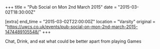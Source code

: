 +++
title = "Pub Social on Mon 2nd March 2015"
date = "2015-03-02T18:30:00Z"

[extra]
end_time = "2015-03-02T22:00:00Z"
location = "Varsity"
original = "https://uwcs.co.uk/events/pub-social-on-mon-2nd-march-2015-1474489105548/"
+++

Chat, Drink, and eat what could be better apart from playing Games

